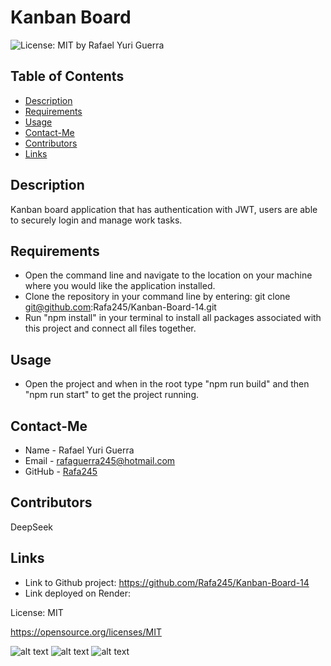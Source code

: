 # Kanban Board 
  ![License: MIT](https://img.shields.io/badge/License-MIT-yellow.svg)
  by Rafael Yuri Guerra
  ## Table of Contents
  * [Description](#description)
  * [Requirements](#requirements)
  * [Usage](#usage)
  * [Contact-Me](#contact-me)
  * [Contributors](#contributors)
  * [Links](#links)
  ## Description
  Kanban board application that has authentication with JWT, users are able to securely login and manage work tasks.
  ## Requirements
  * Open the command line and navigate to the location on your machine where you would like the application installed.
  * Clone the repository in your command line by entering: git clone git@github.com:Rafa245/Kanban-Board-14.git
  * Run "npm install" in your terminal to install all packages associated with this project and connect all files together.
  ## Usage
  * Open the project and when in the root type "npm run build" and then "npm run start" to get the project running.
  ## Contact-Me
  * Name - Rafael Yuri Guerra
  * Email - rafaguerra245@hotmail.com
  * GitHub - [Rafa245](https://github.com/Rafa245)
  ## Contributors
  DeepSeek
  ## Links
  * Link to Github project: https://github.com/Rafa245/Kanban-Board-14
  * Link deployed on Render: 

  License: MIT 

  https://opensource.org/licenses/MIT
  
  ![alt text](<Assets/Screenshot 2025-02-03 at 11.47.22 PM.png>)
  ![alt text](<Assets/Screenshot 2025-02-03 at 11.47.33 PM.png>)
  ![alt text](<Assets/Screenshot 2025-02-03 at 11.47.43 PM.png>)
